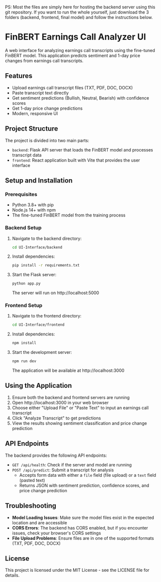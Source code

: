 PS: Most the files are simply here for hosting the backend server using this git repository. If you want to run the whole yourself, just download the 3 folders (backend, frontend, final model) and follow the instructions below.
# FinBERT Earnings Call Analyzer UI

A web interface for analyzing earnings call transcripts using the fine-tuned FinBERT model. This application predicts sentiment and 1-day price changes from earnings call transcripts.

## Features

- Upload earnings call transcript files (TXT, PDF, DOC, DOCX)
- Paste transcript text directly
- Get sentiment predictions (Bullish, Neutral, Bearish) with confidence scores
- Get 1-day price change predictions
- Modern, responsive UI

## Project Structure

The project is divided into two main parts:

- `backend`: Flask API server that loads the FinBERT model and processes transcript data
- `frontend`: React application built with Vite that provides the user interface

## Setup and Installation

### Prerequisites

- Python 3.8+ with pip
- Node.js 14+ with npm
- The fine-tuned FinBERT model from the training process

### Backend Setup

1. Navigate to the backend directory:
   ```bash
   cd UI-Interface/backend
   ```

2. Install dependencies:
   ```bash
   pip install -r requirements.txt
   ```

3. Start the Flask server:
   ```bash
   python app.py
   ```

   The server will run on http://localhost:5000

### Frontend Setup

1. Navigate to the frontend directory:
   ```bash
   cd UI-Interface/frontend
   ```

2. Install dependencies:
   ```bash
   npm install
   ```

3. Start the development server:
   ```bash
   npm run dev
   ```

   The application will be available at http://localhost:3000

## Using the Application

1. Ensure both the backend and frontend servers are running
2. Open http://localhost:3000 in your web browser
3. Choose either "Upload File" or "Paste Text" to input an earnings call transcript
4. Click "Analyze Transcript" to get predictions
5. View the results showing sentiment classification and price change prediction

## API Endpoints

The backend provides the following API endpoints:

- `GET /api/health`: Check if the server and model are running
- `POST /api/predict`: Submit a transcript for analysis
  - Accepts form data with either a `file` field (file upload) or a `text` field (pasted text)
  - Returns JSON with sentiment prediction, confidence scores, and price change prediction

## Troubleshooting

- **Model Loading Issues**: Make sure the model files exist in the expected location and are accessible
- **CORS Errors**: The backend has CORS enabled, but if you encounter issues, check your browser's CORS settings
- **File Upload Problems**: Ensure files are in one of the supported formats (TXT, PDF, DOC, DOCX)

## License

This project is licensed under the MIT License - see the LICENSE file for details. 
